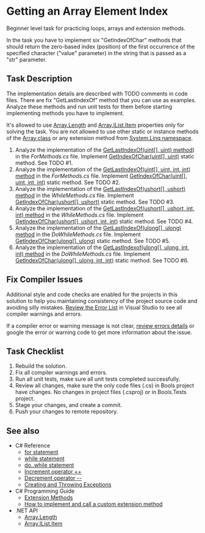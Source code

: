 # Getting an Array Element Index

Beginner level task for practicing loops, arrays and extension methods.

In the task you have to implement six "GetIndexOfChar" methods that should return the zero-based index (position) of the first occurrence of the specified character ("value" parameter) in the string that is passed as a "str" parameter.


## Task Description

The implementation details are described with TODO comments in code files. There are fix "GetLastIndexOf" method that you can use as examples. Analyze these methods and run unit tests for them before starting implementing methods you have to implement.

It's allowed to use [Array.Length](https://docs.microsoft.com/en-us/dotnet/api/system.array.length) and [Array.IList.Item](https://docs.microsoft.com/en-us/dotnet/api/system.array.system-collections-ilist-item) properties only for solving the task. You are not allowed to use other static or instance methods of the [Array class](https://docs.microsoft.com/en-us/dotnet/api/system.array) or any extension method from [System.Linq namespace](https://docs.microsoft.com/en-us/dotnet/api/system.linq).

1. Analyze the implementation of the [GetLastIndexOf(uint[], uint) method](GettingArrayElementIndex/ForMethods.cs#L19)) in the _ForMethods.cs_ file. Implement [GetIndexOfChar(uint[], uint)](GettingArrayElementIndex/ForMethods.cs#L7) static method. See TODO #1.
1. Analyze the implementation of the [GetLastIndexOf(uint[], uint, int, int) method](GettingArrayElementIndex/ForMethods.cs#L37) in the _ForMethods.cs_ file. Implement [GetIndexOfChar(uint[], uint, int, int)](GettingArrayElementIndex/ForMethods.cs#L13) static method. See TODO #2.
1. Analyze the implementation of the [GetLastIndexOf(ushort[], ushort) method](GettingArrayElementIndex/WhileMethods.cs#L19) in the _WhileMethods.cs_ file. Implement [GetIndexOfChar(ushort[], ushort)](GettingArrayElementIndex/WhileMethods.cs#L7) static method. See TODO #3.
1. Analyze the implementation of the [GetLastIndexOf(ushort[], ushort, int, int) method](GettingArrayElementIndex/WhileMethods.cs#L40) in the _WhileMethods.cs_ file. Implement [GetIndexOfChar(ushort[], ushort, int, int)](GettingArrayElementIndex/WhileMethods.cs#L13) static method. See TODO #4.
1. Analyze the implementation of the [GetLastIndexOf(ulong[], ulong) method](GettingArrayElementIndex/DoWhileMethods.cs#L19) in the _DoWhileMethods.cs_ file. Implement [GetIndexOfChar(ulong[], ulong)](GettingArrayElementIndex/DoWhileMethods.cs#L7) static method. See TODO #5.
1. Analyze the implementation of the [GetLastIndexof(ulong[], ulong, int, int) method](GettingArrayElementIndex/DoWhileMethods.cs#L44) in the _DoWhileMethods.cs_ file. Implement [GetIndexOfChar(ulong[], ulong, int, int)](GettingArrayElementIndex/DoWhileMethods.cs#L13) static method. See TODO #6.


## Fix Compiler Issues

Additional style and code checks are enabled for the projects in this solution to help you maintaining consistency of the project source code and avoiding silly mistakes. [Review the Error List](https://docs.microsoft.com/en-us/visualstudio/ide/find-and-fix-code-errors#review-the-error-list) in Visual Studio to see all compiler warnings and errors.

If a compiler error or warning message is not clear, [review errors details](https://docs.microsoft.com/en-us/visualstudio/ide/find-and-fix-code-errors#review-errors-in-detail) or google the error or warning code to get more information about the issue.


## Task Checklist

1. Rebuild the solution.
1. Fix all compiler warnings and errors.
1. Run all unit tests, make sure all unit tests completed successfully.
1. Review all changes, make sure the only code files (.cs) in Bools project have changes. No changes in project files (.csproj) or in Bools.Tests project.
1. Stage your changes, and create a commit.
1. Push your changes to remote repository.


## See also

* C# Reference
  * [for statement](https://docs.microsoft.com/en-us/dotnet/csharp/language-reference/keywords/for)
  * [while statement](https://docs.microsoft.com/en-us/dotnet/csharp/language-reference/keywords/while)
  * [do..while statement](https://docs.microsoft.com/en-us/dotnet/csharp/language-reference/keywords/do)
  * [Increment operator ++](https://docs.microsoft.com/en-us/dotnet/csharp/language-reference/operators/arithmetic-operators#increment-operator-)
  * [Decrement operator --](https://docs.microsoft.com/en-us/dotnet/csharp/language-reference/operators/arithmetic-operators#decrement-operator---)
  * [Creating and Throwing Exceptions](https://docs.microsoft.com/en-us/dotnet/csharp/programming-guide/exceptions/creating-and-throwing-exceptions)
* C# Programming Guide
  * [Extension Methods](https://docs.microsoft.com/en-us/dotnet/csharp/programming-guide/classes-and-structs/extension-methods)
  * [How to implement and call a custom extension method](https://docs.microsoft.com/en-us/dotnet/csharp/programming-guide/classes-and-structs/how-to-implement-and-call-a-custom-extension-method)
* .NET API
  * [Array.Length](https://docs.microsoft.com/en-us/dotnet/api/system.array.length)
  * [Array.IList.Item](https://docs.microsoft.com/en-us/dotnet/api/system.array.system-collections-ilist-item)
